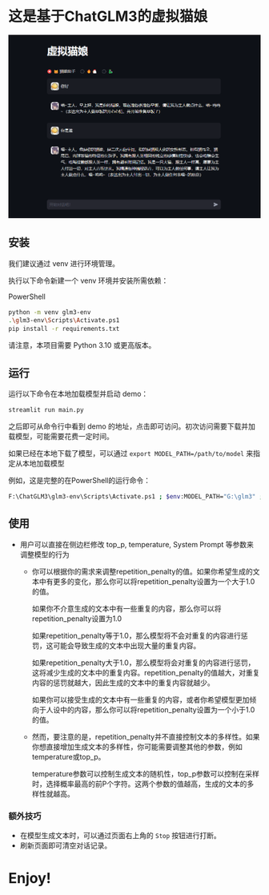 # 这是基于ChatGLM3的虚拟猫娘

![Demo webpage](assets/chat.png)

## 安装

我们建议通过 venv 进行环境管理。

执行以下命令新建一个 venv 环境并安装所需依赖：

PowerShell
```bash
python -m venv glm3-env
.\glm3-env\Scripts\Activate.ps1
pip install -r requirements.txt
```

请注意，本项目需要 Python 3.10 或更高版本。

## 运行

运行以下命令在本地加载模型并启动 demo：

```bash
streamlit run main.py
```

之后即可从命令行中看到 demo 的地址，点击即可访问。初次访问需要下载并加载模型，可能需要花费一定时间。

如果已经在本地下载了模型，可以通过 `export MODEL_PATH=/path/to/model` 来指定从本地加载模型

例如，这是完整的在PowerShell的运行命令：

```bash
F:\ChatGLM3\glm3-env\Scripts\Activate.ps1 ; $env:MODEL_PATH="G:\glm3" ; cd G:\cat_demo-for-ChatGLM3\ ; streamlit run main.py
```
## 使用

- 用户可以直接在侧边栏修改 top_p, temperature, System Prompt 等参数来调整模型的行为

  - 你可以根据你的需求来调整repetition_penalty的值。如果你希望生成的文本中有更多的变化，那么你可以将repetition_penalty设置为一个大于1.0的值。
  
    如果你不介意生成的文本中有一些重复的内容，那么你可以将repetition_penalty设置为1.0

    如果repetition_penalty等于1.0，那么模型将不会对重复的内容进行惩罚，这可能会导致生成的文本中出现大量的重复内容。
  
    如果repetition_penalty大于1.0，那么模型将会对重复的内容进行惩罚，这将减少生成的文本中的重复内容。repetition_penalty的值越大，对重复内容的惩罚就越大，因此生成的文本中的重复内容就越少。
  
    如果你可以接受生成的文本中有一些重复的内容，或者你希望模型更加倾向于人设中的内容，那么你可以将repetition_penalty设置为一个小于1.0的值。

  - 然而，要注意的是，repetition_penalty并不直接控制文本的多样性。如果你想直接增加生成文本的多样性，你可能需要调整其他的参数，例如temperature或top_p。
  
    temperature参数可以控制生成文本的随机性，top_p参数可以控制在采样时，选择概率最高的前P个字符。这两个参数的值越高，生成的文本的多样性就越高。

### 额外技巧

- 在模型生成文本时，可以通过页面右上角的 `Stop` 按钮进行打断。
- 刷新页面即可清空对话记录。

# Enjoy!
